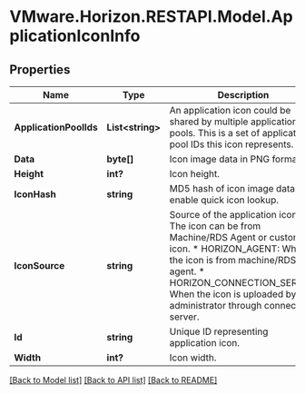 # VMware.Horizon.RESTAPI.Model.ApplicationIconInfo
## Properties

Name | Type | Description | Notes
------------ | ------------- | ------------- | -------------
**ApplicationPoolIds** | **List&lt;string&gt;** | An application icon could be shared by multiple application pools. This is a set of application pool IDs this icon represents. | [optional] 
**Data** | **byte[]** | Icon image data in PNG format. | [optional] 
**Height** | **int?** | Icon height. | [optional] 
**IconHash** | **string** | MD5 hash of icon image data, to enable quick icon lookup. | [optional] 
**IconSource** | **string** | Source of the application icon. The icon can be from Machine/RDS Agent or custom icon. * HORIZON_AGENT: When the icon is from machine/RDS agent. * HORIZON_CONNECTION_SERVER: When the icon is uploaded by the administrator through connection server. | [optional] 
**Id** | **string** | Unique ID representing application icon. | [optional] 
**Width** | **int?** | Icon width. | [optional] 

[[Back to Model list]](../README.md#documentation-for-models) [[Back to API list]](../README.md#documentation-for-api-endpoints) [[Back to README]](../README.md)

